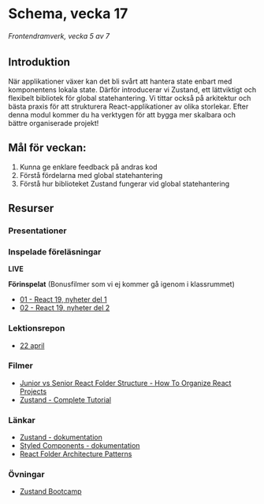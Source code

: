 # Schema, vecka 17
###### Frontendramverk, vecka 5 av 7

## Introduktion

När applikationer växer kan det bli svårt att hantera state enbart med komponentens lokala state. 
Därför introducerar vi Zustand, ett lättviktigt och flexibelt bibliotek för global statehantering. 
Vi tittar också på arkitektur och bästa praxis för att strukturera React-applikationer av olika storlekar. 
Efter denna modul kommer du ha verktygen för att bygga mer skalbara och bättre organiserade projekt!

## Mål för veckan:

1. Kunna ge enklare feedback på andras kod
2. Förstå fördelarna med global statehantering
3. Förstå hur biblioteket Zustand fungerar vid global statehantering

## Resurser

### Presentationer


### Inspelade föreläsningar

**LIVE**

**Förinspelat** (Bonusfilmer som vi ej kommer gå igenom i klassrummet)

* [01 - React 19, nyheter del 1](https://vimeo.com/1055196365/5e933909f1?share=copy)
* [02 - React 19, nyheter del 2](https://vimeo.com/1055196446/e857f82782?share=copy)


### Lektionsrepon

* [22 april](https://github.com/fu-react-fe24/week-17-lecture-22-apr)

### Filmer

* [Junior vs Senior React Folder Structure - How To Organize React Projects](https://www.youtube.com/watch?v=UUga4-z7b6s)
* [Zustand - Complete Tutorial](https://www.youtube.com/watch?v=_ngCLZ5Iz-0&t=11s)

### Länkar
* [Zustand - dokumentation](https://zustand.docs.pmnd.rs/getting-started/introduction)
* [Styled Components - dokumentation](https://styled-components.com/docs)
* [React Folder Architecture Patterns](https://blog.webdevsimplified.com/2022-07/react-folder-structure/)

### Övningar 

* [Zustand Bootcamp](https://github.com/fu-react-fe24/week-17-exercise-zustand-bootcamp)






